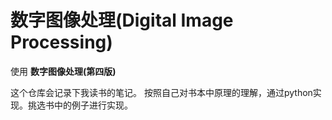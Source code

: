 # 数字图像处理(Digital Image Processing)

使用 **数字图像处理(第四版)** 

这个仓库会记录下我读书的笔记。
按照自己对书本中原理的理解，通过python实现。挑选书中的例子进行实现。 


